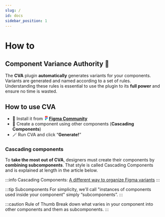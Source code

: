 ```yaml
---
slug: /
id: docs
sidebar_position: 1
---
```


# How to

## Component Variance Authority 🐊

The **CVA** plugin **automatically** generates variants for your components. Variants are generated and named according to a set of rules. Understanding these rules is essential to use the plugin to its **full power** and ensure no time is wasted.

## How to use CVA

- 🥳 Install it from ![figma logo](../static/img/figma-icon.svg "figma")[**Figma Community**](https://www.figma.com/community/plugin/1263631854497422865/CVA%3A-Component-Variance-Authority)
- 🍔 Create a component using other components (**Cascading Components**)
- 🪄 Run CVA and click “**Generate!**”

### Cascading components

To **take the most out of CVA**, designers must create their components by **combining subcomponents**. That style is called Cascading Components and is explained at length in the article below.

:::info Cascading Components:
[A different way to organize Figma variants](https://uxdesign.cc/cascading-components-a-way-to-organize-figma-component-variants-5c272b4ad7ab)
:::

:::tip Subcomponents
For simplicity, we'll call "instances of components used inside your component" simply “subcomponents”.
:::

:::caution Rule of Thumb
Break down what varies in your component into other components and them as subcomponents.
:::
